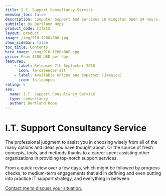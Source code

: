 ```yaml
---
title: I.T. Support Consultancy Service
menubar_toc: false
description: Computer Support And Services in Kingston Open 24 hours.
subtitle: By Bertland Hope
product_code: CITSCS
layout: product
image: /img/910-1200x800.jpg
show_sidebar: false
toc_title: Contents
hero_image: /img/910-1200x800.jpg
price: From $300 USD per day
features:
    - label: Released 7th September 2010 
      icon: fa-calendar-alt
    - label: Available online and inperson (Jamaica)
      icon: fa-leanpub
rating: 5
seo:
  name: I.T. Support Consultancy Service
  type: consultancy
  author: Bertland Hope
---
```


# I.T. Support Consultancy Service

The professional judgment to assist you in choosing wisely from all of the many options and ideas you have thought about. Or the source of fresh concepts, tools, and methods thanks to a career spent assisting other organizations in providing top-notch support services.

From a quick review over a few days, which might be followed by progress checks, to medium-term engagements that aid in defining and even putting into practice IT support strategy, and everything in between.

<div class="buttons is-centered">
<a href="/connect/" class="button is-info" target="_blank">Contact me to discuss your situation.</a>
</div>



